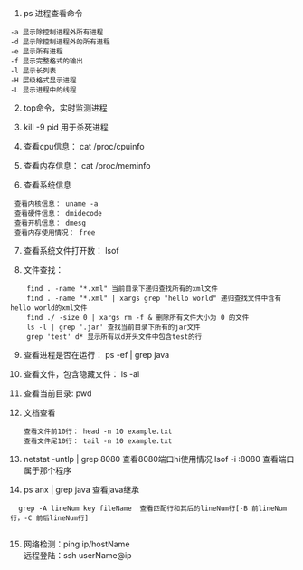 1. ps 进程查看命令
``` -A 显示所有进程
-a 显示除控制进程外所有进程
-d 显示除控制进程外的所有进程
-e 显示所有进程
-f 显示完整格式的输出
-l 显示长列表
-H 层级格式显示进程
-L 显示进程中的线程
```

2. top命令，实时监测进程

3. kill -9 pid  用于杀死进程

4. 查看cpu信息： cat /proc/cpuinfo

5. 查看内存信息： cat /proc/meminfo

6. 查看系统信息
  ``` 查看磁盘信息： fdisk -l 
   查看内核信息： uname -a 
   查看硬件信息： dmidecode
   查看开机信息： dmesg
   查看内存使用情况： free
```

7. 查看系统文件打开数： lsof 

8. 文件查找：
``` 
    find . -name "*.xml" 当前目录下递归查找所有的xml文件
    find . -name "*.xml" | xargs grep "hello world" 递归查找文件中含有 hello world的xml文件
    find ./ -size 0 | xargs rm -f & 删除所有文件大小为 0 的文件
    ls -l | grep '.jar' 查找当前目录下所有的jar文件
    grep 'test' d* 显示所有以d开头文件中包含test的行
```

9. 查看进程是否在运行： ps -ef | grep java

10. 查看文件，包含隐藏文件： ls -al

11. 查看当前目录: pwd

12. 文档查看 
    ``` 
    查看文件前10行： head -n 10 example.txt
    查看文件尾10行： tail -n 10 example.txt
    ```

13. netstat -untlp | grep 8080 查看8080端口hi使用情况
    lsof -i :8080 查看端口属于那个程序

14. ps anx | grep java 查看java继承
```
  grep -A lineNum key fileName  查看匹配行和其后的lineNum行[-B 前lineNum行，-C 前后lineNum行]
  
```

15. 网络检测：ping ip/hostName<br/>
    远程登陆：ssh userName@ip

